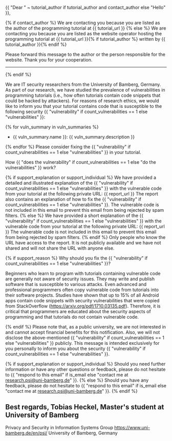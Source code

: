 {{ "Dear " ~ tutorial_author if tutorial_author and contact_author else "Hello" }},

{% if contact_author %}
We are contacting you because you are listed as the author of the programming tutorial at {{ tutorial_url }}
{% else %}
We are contacting you because you are listed as the website operator hosting the programming tutorial at {{ tutorial_url }}{% if tutorial_author %} written by {{ tutorial_author }}{% endif %}

Please forward this message to the author or the person responsible for the website. Thank you for your cooperation.

---
{% endif %}

We are IT security researchers from the University of Bamberg, Germany. As part of our research, we have studied the prevalence of vulnerabilities in programming tutorials (i.e., how often tutorials contain code snippets that could be hacked by attackers). For reasons of research ethics, we would like to inform you that your tutorial contains code that is susceptible to the following security {{ "vulnerability" if count_vulnerabilities == 1 else "vulnerabilities" }}:

{% for vuln_summary in vuln_summaries %}
- {{ vuln_summary.name }}: {{ vuln_summary.description }}

{% endfor %}
Please consider fixing the {{ "vulnerability" if count_vulnerabilities == 1 else "vulnerabilities" }} in your tutorial.


How {{ "does the vulnerability" if count_vulnerabilities == 1 else "do the vulnerabilities" }} work?

{% if support_explanation or support_individual %}
We have provided a detailed and illustrated explanation of the {{ "vulnerability" if count_vulnerabilities == 1 else "vulnerabilities" }} with the vulnerable code from your tutorial at the following private URL: {{ report_url }}
The report also contains an explanation of how to fix the {{ "vulnerability" if count_vulnerabilities == 1 else "vulnerabilities" }}. The vulnerable code is not included in this email to prevent this email from being rejected by spam filters.
{% else %}
We have provided a short explanation of the {{ "vulnerability" if count_vulnerabilities == 1 else "vulnerabilities" }} with the vulnerable code from your tutorial at the following private URL: {{ report_url }}
The vulnerable code is not included in this email to prevent this email from being rejected by spam filters.
{% endif %}
Only people who know the URL have access to the report. It is not publicly available and we have not shared and will not share the URL with anyone else.


{% if support_reason %}
Why should you fix the {{ "vulnerability" if count_vulnerabilities == 1 else "vulnerabilities" }}?

Beginners who learn to program with tutorials containing vulnerable code are generally not aware of security issues. They may write and publish software that is susceptible to various attacks. Even advanced and professional programmers often copy vulnerable code from tutorials into their software projects. Studies have shown that up to 15% of all Android apps contain code snippets with security vulnerabilities that were copied from StackOverflow (https://arxiv.org/pdf/1710.03135.pdf). Therefore, it is critical that programmers are educated about the security aspects of programming and that tutorials do not contain vulnerable code.


{% endif %}
Please note that, as a public university, we are not interested in and cannot accept financial benefits for this notification. Also, we will not disclose the above-mentioned {{ "vulnerability" if count_vulnerabilities == 1 else "vulnerabilities" }} publicly. This message is intended exclusively for you personally to inform you about the security {{ "vulnerability" if count_vulnerabilities == 1 else "vulnerabilities" }}.

{% if support_explanation or support_individual %}
Should you need further information or have any other questions or feedback, please do not hesitate to {{ "respond to this email" if is_email else "contact me at research.psi@uni-bamberg.de" }}.
{% else %}
Should you have any feedback, please do not hesitate to {{ "respond to this email" if is_email else "contact me at research.psi@uni-bamberg.de" }}.
{% endif %}

Best regards,
Tobias Heckel, Master's student at University of Bamberg
-- 
Privacy and Security in Information Systems Group
https://www.uni-bamberg.de/en/psi/
University of Bamberg, Germany
